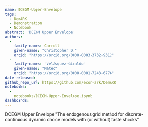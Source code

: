 ```yaml
---
name: DCEGM-Upper-Envelope
tags:
  - DemARK
  - Demonstration
  - Notebook
abstract: 'DCEGM Upper Envelope'
authors:
  -
    family-names: Carroll
    given-names: "Christopher D."
    orcid: "https://orcid.org/0000-0003-3732-9312"
  -
    family-names: "Velásquez-Giraldo"
    given-names: "Mateo"
    orcid: "https://orcid.org/0000-0001-7243-6776"
date-released:
github_repo_url: https://github.com/econ-ark/DemARK
notebooks:
  - 
    notebooks/DCEGM-Upper-Envelope.ipynb
dashboards:
---
```


DCEGM Upper Envelope
"The endogenous grid method for discrete-continuous dynamic choice models with (or without) taste shocks"
